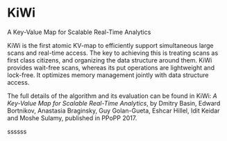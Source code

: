 # KiWi

A Key-Value Map for Scalable Real-Time Analytics

KiWi is the first atomic KV-map to efficiently support simultaneous large scans and real-time access. The key to achieving this is treating scans as first class citizens, and organizing the data structure around them. KiWi provides wait-free scans, whereas its put operations are lightweight and lock-free. It optimizes memory management jointly with data structure access.

The full details of the algorithm and its evaluation can be found in KiWi: *A Key-Value Map for Scalable Real-Time Analytics*, by Dmitry Basin, Edward Bortnikov, Anastasia Braginsky, Guy Golan-Gueta, Eshcar Hillel, Idit Keidar and Moshe Sulamy, published in PPoPP 2017.

ssssss
